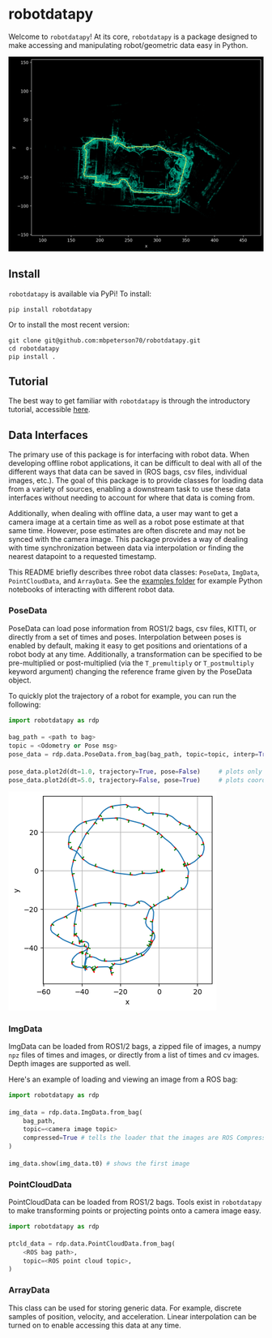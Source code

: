 # robotdatapy

Welcome to `robotdatapy`! At its core, `robotdatapy` is a package designed to make accessing and manipulating robot/geometric data easy in Python.

![annotated_point_cloud](./media/annotated_point_cloud.png)

## Install

`robotdatapy` is available via PyPi! To install:

```
pip install robotdatapy
```

Or to install the most recent version:

```
git clone git@github.com:mbpeterson70/robotdatapy.git
cd robotdatapy
pip install .
```

## Tutorial

The best way to get familiar with `robotdatapy` is through the introductory tutorial, accessible [here](./examples/intro_tutorial.ipynb).

## Data Interfaces

The primary use of this package is for interfacing with robot data. 
When developing offline robot applications, it can be difficult to deal with all of the different ways that data can be saved in (ROS bags, csv files, individual images, etc.). 
The goal of this package is to provide classes for loading data from a variety of sources, enabling a downstream task to use these data interfaces without needing to account for where that data is coming from. 

Additionally, when dealing with offline data, a user may want to get a camera image at a certain time as well as a robot pose estimate at that same time. 
However, pose estimates are often discrete and may not be synced with the camera image. 
This package provides a way of dealing with time synchronization between data via interpolation or finding the nearest datapoint to a requested timestamp.  

This README briefly describes three robot data classes: `PoseData`, `ImgData`, `PointCloudData`, and `ArrayData`. See the [examples folder](./examples/) for example Python notebooks of interacting with different robot data.

### PoseData

PoseData can load pose information from ROS1/2 bags, csv files, KITTI, or directly from a set of times and poses. 
Interpolation between poses is enabled by default, making it easy to get positions and orientations of a robot body at any time.
Additionally, a transformation can be specified to be pre-multiplied or post-multiplied (via the `T_premultiply` or `T_postmultiply` keyword argument) changing the reference frame given by the PoseData object.

To quickly plot the trajectory of a robot for example, you can run the following:

```python
import robotdatapy as rdp

bag_path = <path to bag>
topic = <Odometry or Pose msg>
pose_data = rdp.data.PoseData.from_bag(bag_path, topic=topic, interp=True)

pose_data.plot2d(dt=1.0, trajectory=True, pose=False)     # plots only position every second
pose_data.plot2d(dt=5.0, trajectory=False, pose=True)     # plots coordinate frames of the poses every 5 seconds
```
![trajectory_plot](./media/trajectory_plot.png)

### ImgData

ImgData can be loaded from ROS1/2 bags, a zipped file of images, a numpy `npz` files of times and images, or directly from a list of times and cv images.
Depth images are supported as well.

Here's an example of loading and viewing an image from a ROS bag:

```python
import robotdatapy as rdp

img_data = rdp.data.ImgData.from_bag(
    bag_path,
    topic=<camera image topic>
    compressed=True # tells the loader that the images are ROS CompressedImage messages
)

img_data.show(img_data.t0) # shows the first image
```

### PointCloudData

PointCloudData can be loaded from ROS1/2 bags. Tools exist in `robotdatapy` to make transforming points or projecting points onto a camera image easy.

```python
import robotdatapy as rdp

ptcld_data = rdp.data.PointCloudData.from_bag(
    <ROS bag path>,
    topic=<ROS point cloud topic>,
)
```

### ArrayData

This class can be used for storing generic data. For example, discrete samples of position, velocity, and acceleration.
Linear interpolation can be turned on to enable accessing this data at any time.